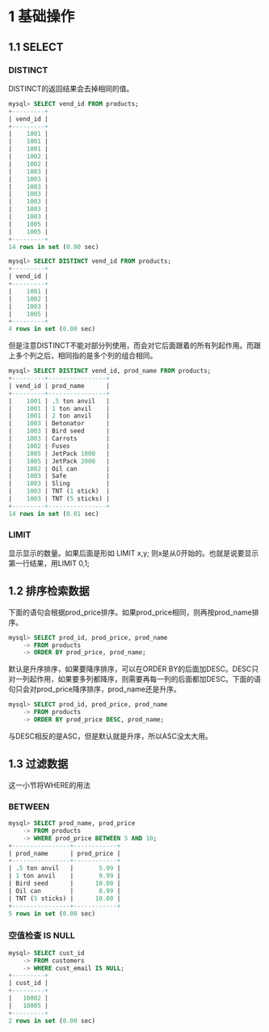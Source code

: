 # 1 基础操作

## 1.1 SELECT

### DISTINCT

DISTINCT的返回结果会去掉相同的值。

```sql
mysql> SELECT vend_id FROM products;
+---------+
| vend_id |
+---------+
|    1001 |
|    1001 |
|    1001 |
|    1002 |
|    1002 |
|    1003 |
|    1003 |
|    1003 |
|    1003 |
|    1003 |
|    1003 |
|    1003 |
|    1005 |
|    1005 |
+---------+
14 rows in set (0.00 sec)

mysql> SELECT DISTINCT vend_id FROM products;
+---------+
| vend_id |
+---------+
|    1001 |
|    1002 |
|    1003 |
|    1005 |
+---------+
4 rows in set (0.00 sec)
```

但是注意DISTINCT不能对部分列使用，而会对它后面跟着的所有列起作用。而跟上多个列之后，相同指的是多个列的组合相同。

```sql
mysql> SELECT DISTINCT vend_id, prod_name FROM products;
+---------+----------------+
| vend_id | prod_name      |
+---------+----------------+
|    1001 | .5 ton anvil   |
|    1001 | 1 ton anvil    |
|    1001 | 2 ton anvil    |
|    1003 | Detonator      |
|    1003 | Bird seed      |
|    1003 | Carrots        |
|    1002 | Fuses          |
|    1005 | JetPack 1000   |
|    1005 | JetPack 2000   |
|    1002 | Oil can        |
|    1003 | Safe           |
|    1003 | Sling          |
|    1003 | TNT (1 stick)  |
|    1003 | TNT (5 sticks) |
+---------+----------------+
14 rows in set (0.01 sec)
```

### LIMIT

显示显示的数量。如果后面是形如 LIMIT x,y; 则x是从0开始的。也就是说要显示第一行结果，用LIMIT 0,1;

## 1.2 排序检索数据

下面的语句会根据prod_price排序。如果prod_price相同，则再按prod_name排序。

```sql
mysql> SELECT prod_id, prod_price, prod_name
    -> FROM products
    -> ORDER BY prod_price, prod_name;
```

默认是升序排序，如果要降序排序，可以在ORDER BY的后面加DESC。DESC只对一列起作用，如果要多列都降序，则需要再每一列的后面都加DESC。下面的语句只会对prod_price降序排序，prod_name还是升序。

```sql
mysql> SELECT prod_id, prod_price, prod_name
    -> FROM products
    -> ORDER BY prod_price DESC, prod_name;
```

与DESC相反的是ASC，但是默认就是升序，所以ASC没太大用。

## 1.3 过滤数据

这一小节将WHERE的用法

### BETWEEN

```sql
mysql> SELECT prod_name, prod_price
    -> FROM products
    -> WHERE prod_price BETWEEN 5 AND 10;
+----------------+------------+
| prod_name      | prod_price |
+----------------+------------+
| .5 ton anvil   |       5.99 |
| 1 ton anvil    |       9.99 |
| Bird seed      |      10.00 |
| Oil can        |       8.99 |
| TNT (5 sticks) |      10.00 |
+----------------+------------+
5 rows in set (0.00 sec)
```

### 空值检查 IS NULL

```sql
mysql> SELECT cust_id 
    -> FROM customers
    -> WHERE cust_email IS NULL;
+---------+
| cust_id |
+---------+
|   10002 |
|   10005 |
+---------+
2 rows in set (0.00 sec)
```




